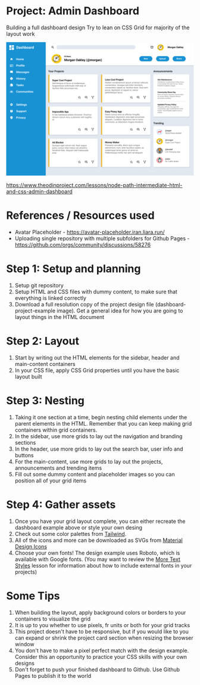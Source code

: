 # Project: Admin Dashboard

Building a full dashboard design
Try to lean on CSS Grid for majority of the layout work

![Example Dashboard Project](./dashboard-project-example.png)

https://www.theodinproject.com/lessons/node-path-intermediate-html-and-css-admin-dashboard

# References / Resources used

- Avatar Placeholder - https://avatar-placeholder.iran.liara.run/
- Uploading single repository with multiple subfolders for Github Pages - https://github.com/orgs/community/discussions/58276

# Step 1: Setup and planning
1) Setup git repository
2) Setup HTML and CSS files with dummy content, to make sure that everything is linked correctly
3) Download a full resolution copy of the project design file (dashboard-project-example image). Get a general idea for how you are going to layout things in the HTML document

# Step 2: Layout
1) Start by writing out the HTML elements for the sidebar, header and main-content containers
2) In your CSS file, apply CSS Grid properties until you have the basic layout built

# Step 3: Nesting
1) Taking it one section at a time, begin nesting child elements under the parent elements in the HTML. Remember that you can keep making grid containers within grid containers.
2) In the sidebar, use more grids to lay out the navigation and branding sections
3) In the header, use more grids to lay out the search bar, user info and buttons
4) For the main-content, use more grids to lay out the projects, announcements and trending items
5) Fill out some dummy content and placeholder images so you can position all of your grid items

# Step 4: Gather assets
1) Once you have your grid layout complete, you can either recreate the dashboard example above or style your own desing
2) Check out some color palettes from [Tailwind](https://tailwindcss.com/docs/customizing-colors).
3) All of the icons and more can be downloaded as SVGs from [Material Design Icons](https://pictogrammers.com/library/mdi/)
4) Choose your own fonts! The design example uses Roboto, which is available with Google fonts. (You may want to review the [More Text Styles](https://www.theodinproject.com/lessons/intermediate-html-and-css-more-text-styles) lesson for information about how to include external fonts in your projects)

# Some Tips
1) When building the layout, apply background colors or borders to your containers to visualize the grid
2) It is up to you whether to use pixels, fr units or both for your grid tracks
3) This project doesn't have to be responsive, but if you would like to you can expand or shrink the project card section when resizing the browser window
4) You don't have to make a pixel perfect match with the design example. Consider this an opportunity to practice your CSS skills with your own designs
5) Don't forget to push your finished dashboard to Github. Use Github Pages to publish it to the world